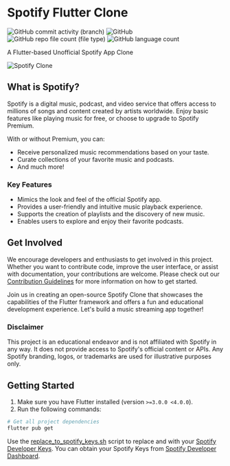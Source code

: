 # Spotify Flutter Clone

![GitHub commit activity (branch)](https://img.shields.io/github/commit-activity/y/FussuChalice/spotify-flutter-clone)
![GitHub](https://img.shields.io/github/license/FussuChalice/spotify-flutter-clone)
![GitHub repo file count (file type)](https://img.shields.io/github/directory-file-count/FussuChalice/spotify-flutter-clone)
![GitHub language count](https://img.shields.io/github/languages/count/FussuChalice/spotify-flutter-clone)


A Flutter-based Unofficial Spotify App Clone

![Spotify Clone](https://storage.googleapis.com/pr-newsroom-wp/1/2021/03/Client-X-static-banner-single-desktop.png)

## What is Spotify?

Spotify is a digital music, podcast, and video service that offers access to millions of songs and content created by artists worldwide. Enjoy basic features like playing music for free, or choose to upgrade to Spotify Premium.

With or without Premium, you can:

- Receive personalized music recommendations based on your taste.
- Curate collections of your favorite music and podcasts.
- And much more!

### Key Features

- Mimics the look and feel of the official Spotify app.
- Provides a user-friendly and intuitive music playback experience.
- Supports the creation of playlists and the discovery of new music.
- Enables users to explore and enjoy their favorite podcasts.

## Get Involved

We encourage developers and enthusiasts to get involved in this project. Whether you want to contribute code, improve the user interface, or assist with documentation, your contributions are welcome. Please check out our [Contribution Guidelines](CONTRIBUTE.md) for more information on how to get started.

Join us in creating an open-source Spotify Clone that showcases the capabilities of the Flutter framework and offers a fun and educational development experience. Let's build a music streaming app together!

### Disclaimer

This project is an educational endeavor and is not affiliated with Spotify in any way. It does not provide access to Spotify's official content or APIs. Any Spotify branding, logos, or trademarks are used for illustrative purposes only.


## Getting Started

1. Make sure you have Flutter installed (version `>=3.0.0 <4.0.0`).
2. Run the following commands:

```bash
# Get all project dependencies
flutter pub get
```

Use the [replace_to_spotify_keys.sh](replace_to_spotify_keys.sh) script to replace <your client id> and <your client secret> with your [Spotify Developer Keys](https://developer.spotify.com/dashboard). You can obtain your Spotify Keys from [Spotify Developer Dashboard](https://developer.spotify.com/dashboard).
